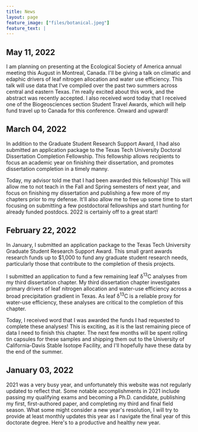 ```yaml
---
title: News
layout: page
feature_image: ["files/botanical.jpeg"]
feature_text: |
---
```



**May 11, 2022**
-
I am planning on presenting at the Ecological Society of America annual meeting this August in Montreal, Canada. I'll be giving a talk on climatic and edaphic drivers of leaf nitrogen allocation and water use efficiency. This talk will use data that I've compiled over the past two summers across central and eastern Texas. I'm really excited about this work, and the abstract was recently accepted. I also received word today that I received one of the Biogeosciences section Student Travel Awards, which will help fund travel up to Canada for this conference. Onward and upward!


**March 04, 2022**
-
In addition to the Graduate Student Research Support Award, I had also submitted an application package to the Texas Tech University Doctoral Dissertation Completion Fellowship. This fellowship allows recipients to focus an academic year on finishing their dissertation, and promotes dissertation completion in a timely manny.

Today, my advisor told me that I had been awarded this fellowship! This will allow me to not teach in the Fall and Spring semesters of next year, and focus on finishing my dissertation and publishing a few more of my chapters prior to my defense. It'll also allow me to free up some time to start focusing on submitting a few postdoctoral fellowships and start hunting for already funded postdocs. 2022 is certainly off to a great start!


**February 22, 2022**
-
In January, I submitted an application package to the Texas Tech University Graduate Student Research Support Award. This small grant awards research funds up to $1,000 to fund any graduate student research needs, particularly those that contribute to the completion of thesis projects.

I submitted an application to fund a few remaining leaf δ<sup>13</sup>C analyses from my third dissertation chapter. My third dissertation chapter investigates primary drivers of leaf nitrogen allocation and water-use efficiency across a broad precipitation gradient in Texas. As leaf δ<sup>13</sup>C is a reliable proxy for water-use efficiency, these analyses are critical to the completion of this chapter.

Today, I received word that I was awarded the funds I had requested to complete these analyses! This is exciting, as it is the last remaining piece of data I need to finish this chapter. The next few months will be spent rolling tin capsules for these samples and shipping them out to the University of California-Davis Stable Isotope Facility, and I'll hopefully have these data by the end of the summer.


**January 03, 2022**
-
2021 was a very busy year, and unfortunately this website was not regularly updated to reflect that. Some notable accomplishments in 2021 include passing my qualifying exams and becoming a Ph.D. candidate, publishing my first, first-authored paper, and completing my third and final field season. What some might consider a new year's resolution, I will try to provide at least monthly updates this year as I navigate the final year of this doctorate degree. Here's to a productive and healthy new year.
